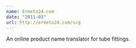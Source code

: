 ```yaml
---
name: Ermeto24.com
date: "2011-03"
url: http://ermeto24.com/scg
---
```

An online product name translator for tube fittings.
